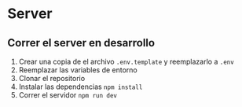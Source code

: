 # Server

## Correr el server en desarrollo

1. Crear una copia de el archivo ```.env.template``` y reemplazarlo a ```.env```
2. Reemplazar las variables de entorno
3. Clonar el repositorio
4. Instalar las dependencias ```npm install```
5. Correr el servidor ```npm run dev```